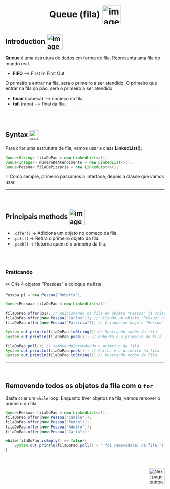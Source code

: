 <h1 align="center">
    Queue (fila)
    <img src="https://cdn-icons-png.flaticon.com/512/5978/5978598.png" alt="image icon" width="60px" align="center">
</h1>

## Introduction <img src="https://cdn-icons-png.flaticon.com/512/1436/1436664.png" alt="imagem" width="50px" align="center">

**Queue** é uma estrutura de dados em forma de fila. Representa uma fila do mundo real.

- **FIFO** --> First In First Out

O primeiro a entrar na fila, será o primeiro a ser atendido. O primeiro que entrar na fila do pão, será o primeiro a ser atendido.

- **head** (cabeça) --> começo da fila.
- **tail** (rabo) --> final da fila.


<hr>
<br>

## Syntax <img src="https://cdn-icons-png.flaticon.com/512/1442/1442581.png" alt="curly braces icon" width="30px" align="center">
Para criar uma estrututra de fila, vamos usar a class **LinkedList();**

```java
Queue<String> filaDoPao = new LinkedList<>();
Queue<Integer> numeroDeAtendimento = new LinkedList<>();
Queue<Pessoa> filaDaPizzaria = new LinkedList<>();
```

:bulb: Como sempre, primeiro passamos a interface, depois a classe que vamos usar.

<hr>
<br>

## Principais methods <img src="https://cdn-icons-png.flaticon.com/512/1774/1774106.png" alt="imagem" width="50px" align="center">

- `.offer()` -> Adiciona um objeto no começo da fila.
- `.poll()` -> Retira o primeiro objeto da fila.
- `.peek()` -> Retorna quem é o primeiro da fila.


<br>
<br>

### Praticando

:pencil2: Crie 4 objetos "Pessoas" e coloque na lista.

```java
Pessoa p1 = new Pessoa("Roberta");

Queue<Pessoa> filaDoPao = new LinkedList<>();

filaDoPao.offer(p1); // Adicionando na fila um objeto "Pessoa" já criado.
filaDoPao.offer(new Pessoa("Carlos")); // Criando um objeto "Pessoa" na hora de adicionar na fila.
filaDoPao.offer(new Pessoa("Patrícia")); // Criando um objeto "Pessoa" na hora de adicionar na fila.

System.out.println(filaDoPao.toString());// Mostrando todos da fila
System.out.println(filaDoPao.peek()); // Roberta é a primeira da fila

filaDoPao.poll(); // removendo/atendendo o primeiro da fila
System.out.println(filaDoPao.peek()); // Carlos é o primeiro da fila
System.out.println(filaDoPao.toString());// Mostrando todos da fila
```

<hr>
<br>

## Removendo todos os objetos da fila com o `for`
Basta criar um `while` loop. Enquanto tiver objetos na fila, vamos remover o primeiro da fila.
```java
Queue<Pessoa> filaDoPao = new LinkedList<>();
filaDoPao.offer(new Pessoa("Camila"));
filaDoPao.offer(new Pessoa("Pedro"));
filaDoPao.offer(new Pessoa("Adolfo"));
filaDoPao.offer(new Pessoa("Carla"));

while(filaDoPao.isEmpty() == false){
    System.out.println(filaDoPao.poll() + " foi removido(a) da fila.");
}
```

<br>
<br>

<!-- Botão para próxima página -->
<a href="https://github.com/lGabrielDev/02.java/blob/main/Estudo/25.estrutura_de_dados/5.queue/2.priority_queue/priority_queue.md">
    <img src="https://cdn-icons-png.flaticon.com/512/8175/8175884.png" alt="Next page button" width="50px" align="right">
</a>